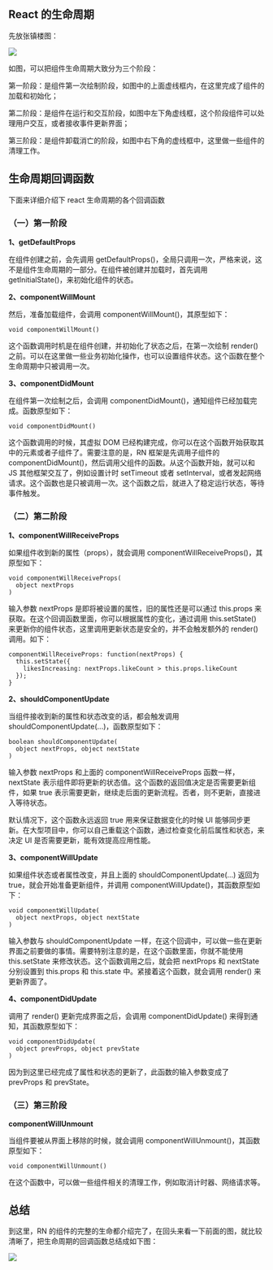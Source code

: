 ## React 的生命周期

先放张镇楼图：

![](https://i.imgur.com/qoZd5Nv.png)

如图，可以把组件生命周期大致分为三个阶段：

第一阶段：是组件第一次绘制阶段，如图中的上面虚线框内，在这里完成了组件的加载和初始化；

第二阶段：是组件在运行和交互阶段，如图中左下角虚线框，这个阶段组件可以处理用户交互，或者接收事件更新界面；

第三阶段：是组件卸载消亡的阶段，如图中右下角的虚线框中，这里做一些组件的清理工作。

## 生命周期回调函数

下面来详细介绍下 react 生命周期的各个回调函数

### （一）第一阶段

**1、getDefaultProps**

在组件创建之前，会先调用 getDefaultProps()，全局只调用一次，严格来说，这不是组件生命周期的一部分。在组件被创建并加载时，首先调用 getInitialState()，来初始化组件的状态。

**2、componentWillMount**

然后，准备加载组件，会调用 componentWillMount()，其原型如下：

    void componentWillMount()

这个函数调用时机是在组件创建，并初始化了状态之后，在第一次绘制 render() 之前。可以在这里做一些业务初始化操作，也可以设置组件状态。这个函数在整个生命周期中只被调用一次。

**3、componentDidMount**

在组件第一次绘制之后，会调用 componentDidMount()，通知组件已经加载完成。函数原型如下：

    void componentDidMount()

这个函数调用的时候，其虚拟 DOM 已经构建完成，你可以在这个函数开始获取其中的元素或者子组件了。需要注意的是，RN 框架是先调用子组件的 componentDidMount()，然后调用父组件的函数。从这个函数开始，就可以和 JS 其他框架交互了，例如设置计时 setTimeout 或者 setInterval，或者发起网络请求。这个函数也是只被调用一次。这个函数之后，就进入了稳定运行状态，等待事件触发。

### （二）第二阶段

**1、componentWillReceiveProps**

如果组件收到新的属性（props），就会调用 componentWillReceiveProps()，其原型如下：

    void componentWillReceiveProps(  
      object nextProps
    )

输入参数 nextProps 是即将被设置的属性，旧的属性还是可以通过 this.props 来获取。在这个回调函数里面，你可以根据属性的变化，通过调用 this.setState() 来更新你的组件状态，这里调用更新状态是安全的，并不会触发额外的 render() 调用。如下：

    componentWillReceiveProps: function(nextProps) {  
      this.setState({
        likesIncreasing: nextProps.likeCount > this.props.likeCount
      });
    }

**2、shouldComponentUpdate**

当组件接收到新的属性和状态改变的话，都会触发调用 shouldComponentUpdate(...)，函数原型如下：

    boolean shouldComponentUpdate(  
      object nextProps, object nextState
    )

输入参数 nextProps 和上面的 componentWillReceiveProps 函数一样，nextState 表示组件即将更新的状态值。这个函数的返回值决定是否需要更新组件，如果 true 表示需要更新，继续走后面的更新流程。否者，则不更新，直接进入等待状态。

默认情况下，这个函数永远返回 true 用来保证数据变化的时候 UI 能够同步更新。在大型项目中，你可以自己重载这个函数，通过检查变化前后属性和状态，来决定 UI 是否需要更新，能有效提高应用性能。

**3、componentWillUpdate**

如果组件状态或者属性改变，并且上面的 shouldComponentUpdate(...) 返回为 true，就会开始准备更新组件，并调用 componentWillUpdate()，其函数原型如下：

    void componentWillUpdate(  
      object nextProps, object nextState
    )

输入参数与 shouldComponentUpdate 一样，在这个回调中，可以做一些在更新界面之前要做的事情。需要特别注意的是，在这个函数里面，你就不能使用 this.setState 来修改状态。这个函数调用之后，就会把 nextProps 和 nextState 分别设置到 this.props 和 this.state 中。紧接着这个函数，就会调用 render() 来更新界面了。

**4、componentDidUpdate**

调用了 render() 更新完成界面之后，会调用 componentDidUpdate() 来得到通知，其函数原型如下：

    void componentDidUpdate(  
      object prevProps, object prevState
    )

因为到这里已经完成了属性和状态的更新了，此函数的输入参数变成了 prevProps 和 prevState。

### （三）第三阶段

**componentWillUnmount**

当组件要被从界面上移除的时候，就会调用 componentWillUnmount()，其函数原型如下：

    void componentWillUnmount()  

在这个函数中，可以做一些组件相关的清理工作，例如取消计时器、网络请求等。


## 总结
到这里，RN 的组件的完整的生命都介绍完了，在回头来看一下前面的图，就比较清晰了，把生命周期的回调函数总结成如下图：

![](https://i.imgur.com/ckk7Cdz.png)